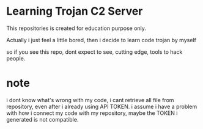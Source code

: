 # Learning Trojan C2 Server

This repositories is created for education purpose only.

Actually i just feel a little bored, then i decide to learn code trojan by myself

so if you see this repo, dont expect to see, cutting edge, tools to hack people.

# note

i dont know what's wrong with my code, i cant retrieve all file from repository, even after i already using API TOKEN. i assume i have a problem with how i connect my code with my repository, maybe the TOKEN i generated is not compatible.